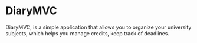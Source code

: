 # DiaryMVC
DiaryMVC, is a simple application that allows you to organize your university subjects, which helps you manage credits, keep track of deadlines.
